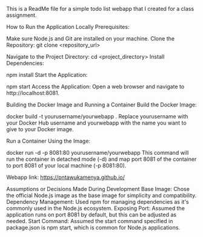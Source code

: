 This is a ReadMe file for a simple todo list webapp that I created for a class assignment.

How to Run the Application Locally Prerequisites:

Make sure Node.js and Git are installed on your machine. 
Clone the Repository: git clone <repository_url>

Navigate to the Project Directory: cd <project_directory> Install Dependencies:

npm install Start the Application:

npm start Access the Application: Open a web browser and navigate to http://localhost:8081.

Building the Docker Image and Running a Container Build the Docker Image:

docker build -t yourusername/yourwebapp . Replace yourusername with your Docker Hub username and yourwebapp with the name you want to give to your Docker image.

Run a Container Using the Image:

docker run -d -p 8081:80 yourusername/yourwebapp This command will run the container in detached mode (-d) and map port 8081 of the container to port 8081 of your local machine (-p 8081:80).

Webapp link: https://pntawukamenya.github.io/

Assumptions or Decisions Made During Development Base Image: Chose the official Node.js image as the base image for simplicity and compatibility. 
Dependency Management: Used npm for managing dependencies as it's commonly used in the Node.js ecosystem. 
Exposing Port: Assumed the application runs on port 8081 by default, but this can be adjusted as needed. 
Start Command: Assumed the start command specified in package.json is npm start, which is common for Node.js applications.
